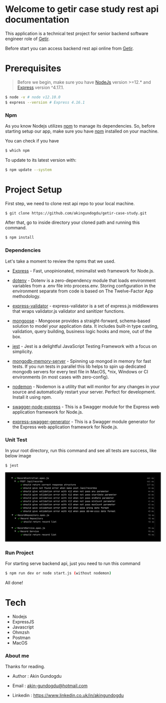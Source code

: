 # Welcome to getir case study rest api documentation



This application is a technical test project for senior backend software engineer role of [Getir](https://www.getir.com). 

Before start you can access backend rest api online from [Getir](https://akin-gundogdu-getir-case-study.herokuapp.com). 

# Prerequisites

>Before we begin, make sure you have [NodeJs] version >=12.* and [Express] version ^4.17.1.


```sh
$ node -v # node v12.10.0
$ express --version # Express 4.16.1
```


### Npm
As you know Nodejs utilizes [npm] to manage its dependencies. So, before starting setup our app, make sure you have [npm] installed on your machine.

You can check if you have 
```sh
$ which npm
```

To update to its latest version with:

```sh
$ npm update --system
```

# Project Setup

First step, we need to clone rest api repo to your local machine.
```sh
$ git clone https://github.com/akingundogdu/getir-case-study.git
```
After that, go to inside directory your cloned path and running this command.
```sh
$ npm install
```
### Dependencies
Let's take a moment to review the npms that we used.

  - [Express] - Fast, unopinionated, minimalist web framework for Node.js.
  - [dotenv](https://www.npmjs.com/package/dotenv) - Dotenv is a zero-dependency module that loads environment variables from a .env file into process.env. Storing configuration in the environment separate from code is based on The Twelve-Factor App methodology.
  - [express-validator](https://express-validator.github.io/docs) - express-validator is a set of express.js middlewares that wraps validator.js validator and sanitizer functions.


  - [mongoose](https://mongoosejs.com) - Mongoose provides a straight-forward, schema-based solution to model your application data. It includes built-in type casting, validation, query building, business logic hooks and more, out of the box.
  - [jest](https://jestjs.io) - Jest is a delightful JavaScript Testing Framework with a focus on simplicity.
  - [mongodb-memory-server](https://www.npmjs.com/package/mongodb-memory-server) - Spinning up mongod in memory for fast tests. If you run tests in parallel this lib helps to spin up dedicated mongodb servers for every test file in MacOS, *nix, Windows or CI environments (in most cases with zero-config).
  - [nodemon](https://nodemon.io/) - Nodemon is a utility that will monitor for any changes in your source and automatically restart your server. Perfect for development. Install it using npm.


  - [swagger-node-express](https://www.npmjs.com/package/swagger-node-express) - This is a Swagger module for the Express web application framework for Node.js.
  - [express-swagger-generator](https://www.npmjs.com/package/express-swagger-generator) - This is a Swagger module generator for the Express web application framework for Node.js.
  
### Unit Test

In your root directory, run this command and see all tests are success, like below image

 ```sh
$ jest
```

![Figure 1-1](src/public/images/unit-test.png "Figure 1-1")

 
 ### Run Project
For starting serve backend api, just you need to run this command
 ```sh
$ npm run dev or node start.js (without nodemon)
```

All done!




# Tech

- Nodejs
- ExpressJS
- Javascript
- Ohmzsh
- Postman
- MacOS





### About me
Thanks for reading.

- Author : Akin Gundogdu
- Email : akin-gundogdu@hotmail.com
- Linkedin : https://www.linkedin.co.uk/in/akingundogdu

   [Express]: <https://expressjs.com>
   [Nodejs]: <https://nodejs.org/en>
      [npm]: <https://www.npmjs.com>
